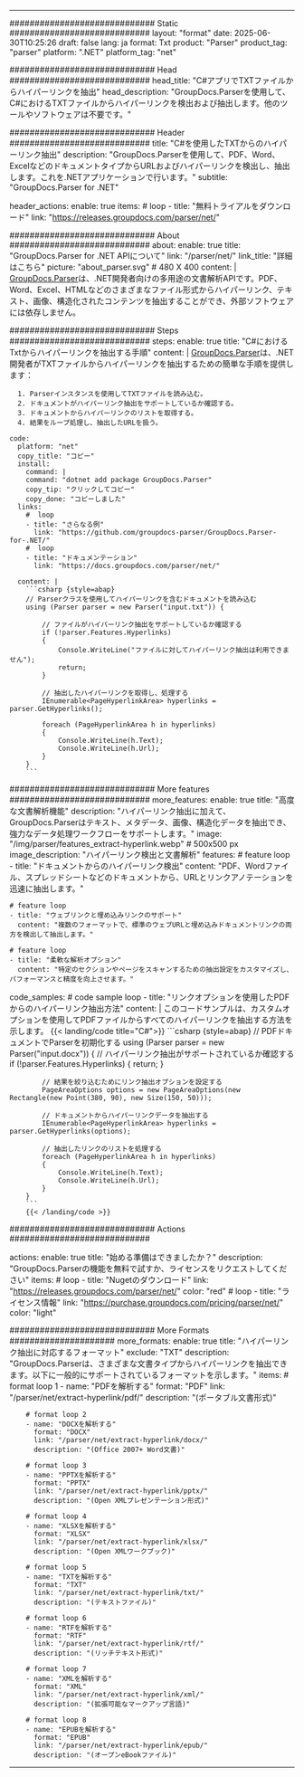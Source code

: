 


---
############################# Static ############################
layout: "format"
date:  2025-06-30T10:25:26
draft: false
lang: ja
format: Txt
product: "Parser"
product_tag: "parser"
platform: ".NET"
platform_tag: "net"

############################# Head ############################
head_title: "C#アプリでTXTファイルからハイパーリンクを抽出"
head_description: "GroupDocs.Parserを使用して、C#におけるTXTファイルからハイパーリンクを検出および抽出します。他のツールやソフトウェアは不要です。"

############################# Header ############################
title: "C#を使用したTXTからのハイパーリンク抽出" 
description: "GroupDocs.Parserを使用して、PDF、Word、ExcelなどのドキュメントタイプからURLおよびハイパーリンクを検出し、抽出します。これを.NETアプリケーションで行います。"
subtitle: "GroupDocs.Parser for .NET" 

header_actions:
  enable: true
  items:
    #  loop
    - title: "無料トライアルをダウンロード"
      link: "https://releases.groupdocs.com/parser/net/"
      
############################# About ############################
about:
    enable: true
    title: "GroupDocs.Parser for .NET APIについて"
    link: "/parser/net/"
    link_title: "詳細はこちら"
    picture: "about_parser.svg" # 480 X 400
    content: |
       [GroupDocs.Parser](/parser/net/)は、.NET開発者向けの多用途の文書解析APIです。PDF、Word、Excel、HTMLなどのさまざまなファイル形式からハイパーリンク、テキスト、画像、構造化されたコンテンツを抽出することができ、外部ソフトウェアには依存しません。

############################# Steps ############################
steps:
    enable: true
    title: "C#におけるTxtからハイパーリンクを抽出する手順"
    content: |
      [GroupDocs.Parser](/parser/net/)は、.NET開発者がTXTファイルからハイパーリンクを抽出するための簡単な手順を提供します：
      
      1. Parserインスタンスを使用してTXTファイルを読み込む。
      2. ドキュメントがハイパーリンク抽出をサポートしているか確認する。
      3. ドキュメントからハイパーリンクのリストを取得する。
      4. 結果をループ処理し、抽出したURLを扱う。
   
    code:
      platform: "net"
      copy_title: "コピー"
      install:
        command: |
        command: "dotnet add package GroupDocs.Parser"
        copy_tip: "クリックしてコピー"
        copy_done: "コピーしました"
      links:
        #  loop
        - title: "さらなる例"
          link: "https://github.com/groupdocs-parser/GroupDocs.Parser-for-.NET/"
        #  loop
        - title: "ドキュメンテーション"
          link: "https://docs.groupdocs.com/parser/net/"
          
      content: |
        ```csharp {style=abap}
        // Parserクラスを使用してハイパーリンクを含むドキュメントを読み込む
        using (Parser parser = new Parser("input.txt")) {

            // ファイルがハイパーリンク抽出をサポートしているか確認する
            if (!parser.Features.Hyperlinks)
            {
                Console.WriteLine("ファイルに対してハイパーリンク抽出は利用できません");
                return;
            }

            // 抽出したハイパーリンクを取得し、処理する
            IEnumerable<PageHyperlinkArea> hyperlinks = parser.GetHyperlinks();

            foreach (PageHyperlinkArea h in hyperlinks)
            {
                Console.WriteLine(h.Text);
                Console.WriteLine(h.Url);
            }
        }
        ```  

############################# More features ############################
more_features:
  enable: true
  title: "高度な文書解析機能"
  description: "ハイパーリンク抽出に加えて、GroupDocs.Parserはテキスト、メタデータ、画像、構造化データを抽出でき、強力なデータ処理ワークフローをサポートします。"
  image: "/img/parser/features_extract-hyperlink.webp" # 500x500 px
  image_description: "ハイパーリンク検出と文書解析"
  features:
    # feature loop
    - title: "ドキュメントからのハイパーリンク検出"
      content: "PDF、Wordファイル、スプレッドシートなどのドキュメントから、URLとリンクアノテーションを迅速に抽出します。"

    # feature loop
    - title: "ウェブリンクと埋め込みリンクのサポート"
      content: "複数のフォーマットで、標準のウェブURLと埋め込みドキュメントリンクの両方を検出して抽出します。"

    # feature loop
    - title: "柔軟な解析オプション"
      content: "特定のセクションやページをスキャンするための抽出設定をカスタマイズし、パフォーマンスと精度を向上させます。"
      
  code_samples:
    # code sample loop
    - title: "リンクオプションを使用したPDFからのハイパーリンク抽出方法"
      content: |
        このコードサンプルは、カスタムオプションを使用してPDFファイルからすべてのハイパーリンクを抽出する方法を示します。
        {{< landing/code title="C#">}}
        ```csharp {style=abap}
        //  PDFドキュメントでParserを初期化する
        using (Parser parser = new Parser("input.docx"))
        {
            // ハイパーリンク抽出がサポートされているか確認する
            if (!parser.Features.Hyperlinks)
            {
                return;
            }

            // 結果を絞り込むためにリンク抽出オプションを設定する
            PageAreaOptions options = new PageAreaOptions(new Rectangle(new Point(380, 90), new Size(150, 50)));

            // ドキュメントからハイパーリンクデータを抽出する
            IEnumerable<PageHyperlinkArea> hyperlinks = parser.GetHyperlinks(options);

            // 抽出したリンクのリストを処理する
            foreach (PageHyperlinkArea h in hyperlinks)
            {
                Console.WriteLine(h.Text);
                Console.WriteLine(h.Url);
            }
        }
        ```
        {{< /landing/code >}}


############################# Actions ############################

actions:
  enable: true
  title: "始める準備はできましたか？"
  description: "GroupDocs.Parserの機能を無料で試すか、ライセンスをリクエストしてください"
  items:
    #  loop
    - title: "Nugetのダウンロード"
      link: "https://releases.groupdocs.com/parser/net/"
      color: "red"
        #  loop
    - title: "ライセンス情報"
      link: "https://purchase.groupdocs.com/pricing/parser/net/"
      color: "light"


############################# More Formats #####################
more_formats:
    enable: true
    title: "ハイパーリンク抽出に対応するフォーマット"
    exclude: "TXT"
    description: "GroupDocs.Parserは、さまざまな文書タイプからハイパーリンクを抽出できます。以下に一般的にサポートされているフォーマットを示します。"
    items: 
        # format loop 1
        - name: "PDFを解析する"
          format: "PDF"
          link: "/parser/net/extract-hyperlink/pdf/"
          description: "(ポータブル文書形式)"
          
        # format loop 2
        - name: "DOCXを解析する"
          format: "DOCX"
          link: "/parser/net/extract-hyperlink/docx/"
          description: "(Office 2007+ Word文書)"
          
        # format loop 3
        - name: "PPTXを解析する"
          format: "PPTX"
          link: "/parser/net/extract-hyperlink/pptx/"
          description: "(Open XMLプレゼンテーション形式)"
          
        # format loop 4
        - name: "XLSXを解析する"
          format: "XLSX"
          link: "/parser/net/extract-hyperlink/xlsx/"
          description: "(Open XMLワークブック)"
          
        # format loop 5
        - name: "TXTを解析する"
          format: "TXT"
          link: "/parser/net/extract-hyperlink/txt/"
          description: "(テキストファイル)"
          
        # format loop 6
        - name: "RTFを解析する"
          format: "RTF"
          link: "/parser/net/extract-hyperlink/rtf/"
          description: "(リッチテキスト形式)"
          
        # format loop 7
        - name: "XMLを解析する"
          format: "XML"
          link: "/parser/net/extract-hyperlink/xml/"
          description: "(拡張可能なマークアップ言語)"
          
        # format loop 8
        - name: "EPUBを解析する"
          format: "EPUB"
          link: "/parser/net/extract-hyperlink/epub/"
          description: "(オープンeBookファイル)"
         
          

---